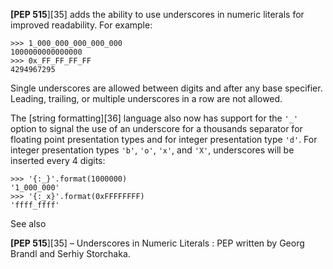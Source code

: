 **[PEP 515**][35] adds the ability to use underscores in numeric literals for improved readability. For example:
    
    
    >>> 1_000_000_000_000_000
    1000000000000000
    >>> 0x_FF_FF_FF_FF
    4294967295
    

Single underscores are allowed between digits and after any base specifier. Leading, trailing, or multiple underscores in a row are not allowed.

The [string formatting][36] language also now has support for the `'_'` option to signal the use of an underscore for a thousands separator for floating point presentation types and for integer presentation type `'d'`. For integer presentation types `'b'`, `'o'`, `'x'`, and `'X'`, underscores will be inserted every 4 digits:
    
    
    >>> '{:_}'.format(1000000)
    '1_000_000'
    >>> '{:_x}'.format(0xFFFFFFFF)
    'ffff_ffff'
    

See also

**[PEP 515**][35] – Underscores in Numeric Literals
: PEP written by Georg Brandl and Serhiy Storchaka.

